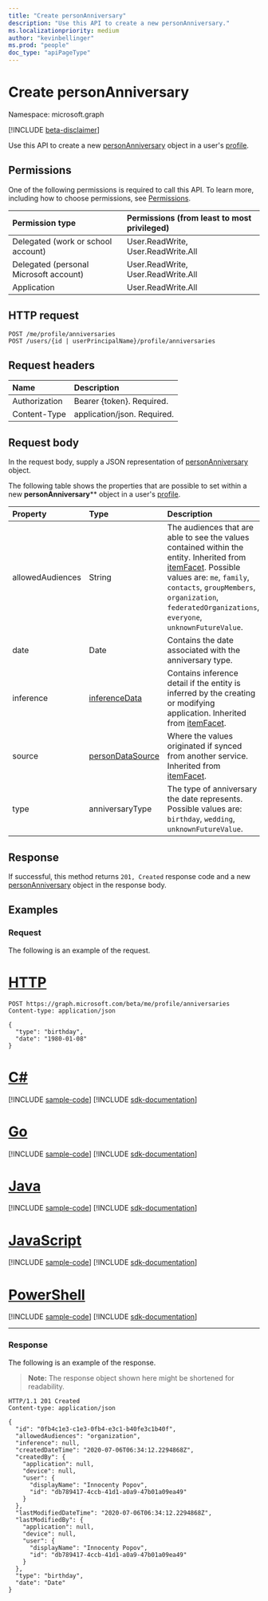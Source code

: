```yaml
---
title: "Create personAnniversary"
description: "Use this API to create a new personAnniversary."
ms.localizationpriority: medium
author: "kevinbellinger"
ms.prod: "people"
doc_type: "apiPageType"
---
```


# Create personAnniversary

Namespace: microsoft.graph

[!INCLUDE [beta-disclaimer](../../includes/beta-disclaimer.md)]

Use this API to create a new [personAnniversary](../resources/personanniversary.md) object in a user's [profile](../resources/profile.md).

## Permissions

One of the following permissions is required to call this API. To learn more, including how to choose permissions, see [Permissions](/graph/permissions-reference).

| Permission type                        | Permissions (from least to most privileged) |
|:---------------------------------------|:--------------------------------------------|
| Delegated (work or school account)     | User.ReadWrite, User.ReadWrite.All          |
| Delegated (personal Microsoft account) | User.ReadWrite, User.ReadWrite.All          |
| Application                            | User.ReadWrite.All                          |

## HTTP request

<!-- { "blockType": "ignored" } -->

```http
POST /me/profile/anniversaries
POST /users/{id | userPrincipalName}/profile/anniversaries
```

## Request headers

| Name      |Description|
|:---------------|:----------|
| Authorization  | Bearer {token}. Required.   |
| Content-Type   | application/json. Required. |

## Request body

In the request body, supply a JSON representation of [personAnniversary](../resources/personanniversary.md) object.

The following table shows the properties that are possible to set within a new **personAnniversary**** object in a user's [profile](../resources/profile.md).

|Property|Type|Description|
|:---|:---|:---|
|allowedAudiences|String|The audiences that are able to see the values contained within the entity. Inherited from [itemFacet](../resources/itemfacet.md). Possible values are: `me`, `family`, `contacts`, `groupMembers`, `organization`, `federatedOrganizations`, `everyone`, `unknownFutureValue`.|
|date|Date|Contains the date associated with the anniversary type.|
|inference|[inferenceData](../resources/inferencedata.md)|Contains inference detail if the entity is inferred by the creating or modifying application. Inherited from [itemFacet](../resources/itemfacet.md).|
|source|[personDataSource](../resources/persondatasource.md)|Where the values originated if synced from another service. Inherited from [itemFacet](../resources/itemfacet.md).|
|type|anniversaryType|The type of anniversary the date represents. Possible values are: `birthday`, `wedding`, `unknownFutureValue`.|

## Response

If successful, this method returns `201, Created` response code and a new [personAnniversary](../resources/personanniversary.md) object in the response body.

## Examples

### Request

The following is an example of the request.

# [HTTP](#tab/http)
<!-- {
  "blockType": "request",
  "name": "create_personanniversary_from_profile"
}-->

```http
POST https://graph.microsoft.com/beta/me/profile/anniversaries
Content-type: application/json

{
  "type": "birthday",
  "date": "1980-01-08"
}
```

# [C#](#tab/csharp)
[!INCLUDE [sample-code](../includes/snippets/csharp/create-personanniversary-from-profile-csharp-snippets.md)]
[!INCLUDE [sdk-documentation](../includes/snippets/snippets-sdk-documentation-link.md)]

# [Go](#tab/go)
[!INCLUDE [sample-code](../includes/snippets/go/create-personanniversary-from-profile-go-snippets.md)]
[!INCLUDE [sdk-documentation](../includes/snippets/snippets-sdk-documentation-link.md)]

# [Java](#tab/java)
[!INCLUDE [sample-code](../includes/snippets/java/create-personanniversary-from-profile-java-snippets.md)]
[!INCLUDE [sdk-documentation](../includes/snippets/snippets-sdk-documentation-link.md)]

# [JavaScript](#tab/javascript)
[!INCLUDE [sample-code](../includes/snippets/javascript/create-personanniversary-from-profile-javascript-snippets.md)]
[!INCLUDE [sdk-documentation](../includes/snippets/snippets-sdk-documentation-link.md)]

# [PowerShell](#tab/powershell)
[!INCLUDE [sample-code](../includes/snippets/powershell/create-personanniversary-from-profile-powershell-snippets.md)]
[!INCLUDE [sdk-documentation](../includes/snippets/snippets-sdk-documentation-link.md)]

---

### Response

The following is an example of the response.

> **Note:** The response object shown here might be shortened for readability.

<!-- {
  "blockType": "response",
  "truncated": true,
  "@odata.type": "microsoft.graph.personAnniversary"
} -->

```http
HTTP/1.1 201 Created
Content-type: application/json

{
  "id": "0fb4c1e3-c1e3-0fb4-e3c1-b40fe3c1b40f",
  "allowedAudiences": "organization",
  "inference": null,
  "createdDateTime": "2020-07-06T06:34:12.2294868Z",
  "createdBy": {
    "application": null,
    "device": null,
    "user": {
      "displayName": "Innocenty Popov",
      "id": "db789417-4ccb-41d1-a0a9-47b01a09ea49"
    }
  },
  "lastModifiedDateTime": "2020-07-06T06:34:12.2294868Z",
  "lastModifiedBy": {
    "application": null,
    "device": null,
    "user": {
      "displayName": "Innocenty Popov",
      "id": "db789417-4ccb-41d1-a0a9-47b01a09ea49"
    }
  },
  "type": "birthday",
  "date": "Date"
}
```


